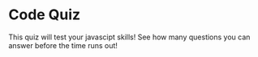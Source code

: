 # Code Quiz

This quiz will test your javascipt skills!  See how many questions you can answer before the time runs out!

